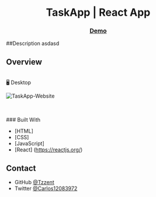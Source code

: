 <!-- Please update value in the {}  -->

<h1 align="center">TaskApp | React App</h1>

<div align="center">
  <h3>
    <a href="https://tzzent.github.io/Task-App-with-React/">
      Demo
    </a>
  </h3>
</div>

<!-- Description -->
##Description
asdasd

<!-- OVERVIEW -->

## Overview
<br>
🖥️ Desktop<br>

![TaskApp-Website](https://user-images.githubusercontent.com/86677547/201494925-ff9c3d2a-9f96-4637-ad01-25aaab060aaa.png)


<br>
<br>
### Built With

<!-- This section should list any major frameworks that you built your project using. Here are a few examples.-->

- [HTML]
- [CSS]
- [JavaScript]
- [React] (https://reactjs.org/)

## Contact

- GitHub [@Tzzent](https://github.com/Tzzent)
- Twitter [@Carlos12083972](https://twitter.com/Carlos12083972)
